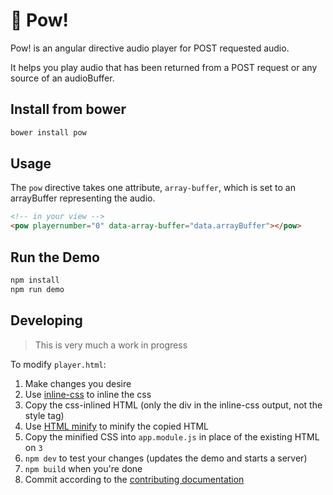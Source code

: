 # :punch: Pow!

Pow! is an angular directive audio player for POST requested audio.

It helps you play audio that has been returned from a POST request or any source
of an audioBuffer.

## Install from bower
```bash
bower install pow
```

## Usage
The `pow` directive takes one attribute, `array-buffer`, which is set to an
arrayBuffer representing the audio.

```html
<!-- in your view -->
<pow playernumber="0" data-array-buffer="data.arrayBuffer"></pow>
```

## Run the Demo
```bash
npm install
npm run demo
```

## Developing 
> This is very much a work in progress

To modify `player.html`:  
1. Make changes you desire  
2. Use [inline-css](http://templates.mailchimp.com/resources/inline-css/) to inline the css  
3. Copy the css-inlined HTML (only the div in the inline-css output, not the style tag)  
4. Use [HTML minify](http://www.willpeavy.com/minifier/) to minify the copied HTML  
5. Copy the minified CSS into `app.module.js` in place of the existing HTML on `3`  
6. `npm dev` to test your changes (updates the demo and starts a server)  
7. `npm build` when you're done  
8. Commit according to the [contributing documentation](http://www.github.com/EuphonyInc/pow/blob/master/CONTRIBUTING.md)  
  
